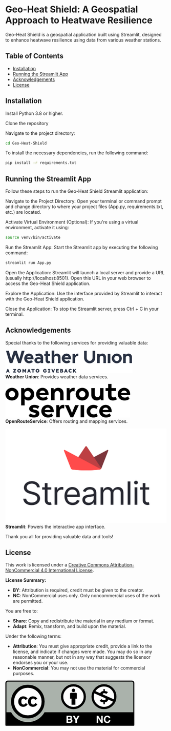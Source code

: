 # Geo-Heat Shield: A Geospatial Approach to Heatwave Resilience

Geo-Heat Shield is a geospatial application built using Streamlit, designed to enhance heatwave resilience using data from various weather stations.

## Table of Contents

- [Installation](#installation)
- [Running the Streamlit App](#running-the-streamlit-app)
- [Acknowledgements](#acknowledgements)
- [License](#license)

## Installation
Install Python 3.8 or higher.

Clone the repository

Navigate to the project directory: 
```bash
cd Geo-Heat-Shield
```
To install the necessary dependencies, run the following command:
```bash
pip install -r requirements.txt
```
## Running the Streamlit App
Follow these steps to run the Geo-Heat Shield Streamlit application:

Navigate to the Project Directory: Open your terminal or command prompt and change directory to where your project files (App.py, requirements.txt, etc.) are located.

Activate Virtual Environment (Optional): If you're using a virtual environment, activate it using:
```bash
source venv/bin/activate  
```
Run the Streamlit App: Start the Streamlit app by executing the following command:
```bash
streamlit run App.py
```
Open the Application: Streamlit will launch a local server and provide a URL (usually http://localhost:8501). Open this URL in your web browser to access the Geo-Heat Shield application.

Explore the Application: Use the interface provided by Streamlit to interact with the Geo-Heat Shield application.

Close the Application: To stop the Streamlit server, press Ctrl + C in your terminal.

## Acknowledgements

Special thanks to the following services for providing valuable data:

![Weather Union Logo](weatherunion-logo-dark.svg)  
**Weather Union**: Provides weather data services.

![OpenRouteService Logo](openrouteservice-logo.png)  
**OpenRouteService**: Offers routing and mapping services.

![Streamlit Logo](streamlit-logo.png)  
**Streamlit**: Powers the interactive app interface.

Thank you all for providing valuable data and tools!

## License

This work is licensed under a [Creative Commons Attribution-NonCommercial 4.0 International License](https://creativecommons.org/licenses/by-nc/4.0/).

**License Summary:**

- **BY**: Attribution is required, credit must be given to the creator.
- **NC**: NonCommercial uses only. Only noncommercial uses of the work are permitted.

You are free to:

- **Share**: Copy and redistribute the material in any medium or format.
- **Adapt**: Remix, transform, and build upon the material.

Under the following terms:

- **Attribution**: You must give appropriate credit, provide a link to the license, and indicate if changes were made. You may do so in any reasonable manner, but not in any way that suggests the licensor endorses you or your use.
- **NonCommercial**: You may not use the material for commercial purposes.

![CC BY-NC](https://github.com/chancyshah/Geo-Heat-Shield/blob/45af33ecb0b827b14f41fc48c458baa1822426f6/by-nc.png)
